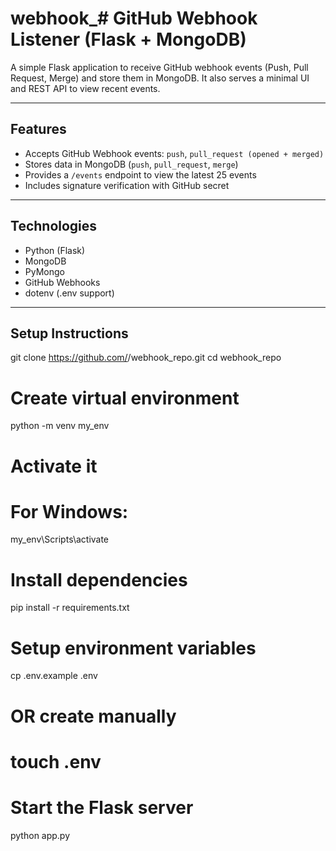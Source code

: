 # webhook_# GitHub Webhook Listener (Flask + MongoDB)

A simple Flask application to receive GitHub webhook events (Push, Pull Request, Merge) and store them in MongoDB. It also serves a minimal UI and REST API to view recent events.

---

## Features

- Accepts GitHub Webhook events: `push`, `pull_request (opened + merged)`
- Stores data in MongoDB (`push`, `pull_request`, `merge`)
- Provides a `/events` endpoint to view the latest 25 events
- Includes signature verification with GitHub secret

---

## Technologies

- Python (Flask)
- MongoDB
- PyMongo
- GitHub Webhooks
- dotenv (.env support)

---

## Setup Instructions

git clone https://github.com/<your-username>/webhook_repo.git
cd webhook_repo

# Create virtual environment
python -m venv my_env

# Activate it
# For Windows:
my_env\Scripts\activate

# Install dependencies
pip install -r requirements.txt

# Setup environment variables
cp .env.example .env
# OR create manually
# touch .env

# Start the Flask server
python app.py


